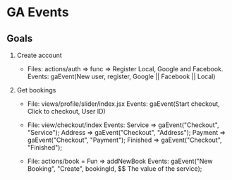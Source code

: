 # GA Events

## Goals

1. Create account

   - Files: actions/auth => func => Register Local, Google and Facebook.
     Events:
     gaEvent(New user, register, Google || Facebook || Local)

2. Get bookings

   - File: views/profile/slider/index.jsx
     Events:
     gaEvent(Start checkout, Click to checkout, User ID)

   - File: view/checkout/index
     Events:
     Service => gaEvent("Checkout", "Service");
     Address => gaEvent("Checkout", "Address");
     Payment => gaEvent("Checkout", "Payment");
     Finished => gaEvent("Checkout", "Finished");

   - File: actions/book = Fun => addNewBook
     Events:
     gaEvent("New Booking", "Create", bookingId, \$\$ The value of the service);
